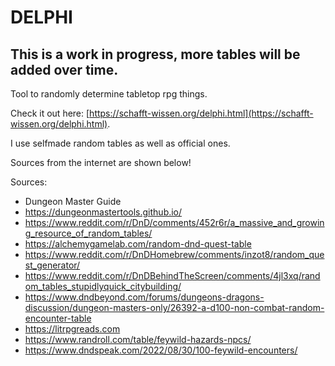 # DELPHI
## This is a work in progress, more tables will be added over time.
Tool to randomly determine tabletop rpg things.


Check it out here: [https://schafft-wissen.org/delphi.html](https://schafft-wissen.org/delphi.html).

I use selfmade random tables as well as official ones.

Sources from the internet are shown below!

Sources:
- Dungeon Master Guide 
- https://dungeonmastertools.github.io/
- https://www.reddit.com/r/DnD/comments/452r6r/a_massive_and_growing_resource_of_random_tables/
- https://alchemygamelab.com/random-dnd-quest-table
- https://www.reddit.com/r/DnDHomebrew/comments/inzot8/random_quest_generator/
- https://www.reddit.com/r/DnDBehindTheScreen/comments/4jl3xq/random_tables_stupidlyquick_citybuilding/
- https://www.dndbeyond.com/forums/dungeons-dragons-discussion/dungeon-masters-only/26392-a-d100-non-combat-random-encounter-table
- https://litrpgreads.com
- https://www.randroll.com/table/feywild-hazards-npcs/
- https://www.dndspeak.com/2022/08/30/100-feywild-encounters/
